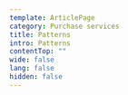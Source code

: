 ```yaml
---
template: ArticlePage
category: Purchase services
title: Patterns
intro: Patterns
contentTop: ""
wide: false
lang: false
hidden: false
---
```

